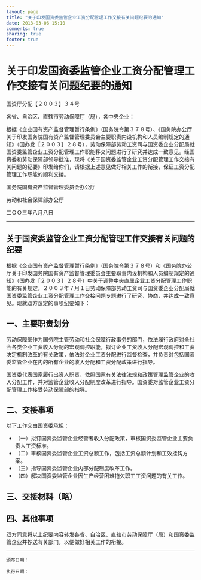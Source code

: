 ```yaml
---
layout: page
title: "关于印发国资委监管企业工资分配管理工作交接有关问题纪要的通知"
date: 2013-03-06 15:10
comments: true
sharing: true
footer: true
---
```



# 关于印发国资委监管企业工资分配管理工作交接有关问题纪要的通知

国资厅分配【２００３】３４号

各省、自治区、直辖市劳动保障厅（局），各中央企业：

根据《企业国有资产监督管理暂行条例》（国务院令第３７８号）、《国务院办公厅关于印发国务院国有资产监督管理委员会主要职责内设机构和人员编制规定的通知》（国办发［２００３］２８号），劳动保障部劳动工资司与国资委企业分配局就国资委监管企业工资分配管理工作职能移交问题进行了研究并达成一致意见。经国资委和劳动保障部领导批准，现将《关于国资委监管企业工资分配管理工作交接有关问题的纪要》印发给你们，请根据上述意见做好相关工作的衔接，保证工资分配管理工作职能的顺利交接。

国务院国有资产监督管理委员会办公厅

劳动和社会保障部办公厅

二ＯＯ三年八月八日

---

## 关于国资委监管企业工资分配管理工作交接有关问题的纪要


根据《企业国有资产监督管理暂行条例》（国务院令第３７８号）和《国务院办公厅关于印发国务院国有资产监督管理委员会主要职责内设机构和人员编制规定的通知》（国办发［２００３］２８号）中关于调整中央直属企业工资分配管理工作职能的有关规定，２００３年７月１日劳动保障部劳动工资司与国资委企业分配局就国资委监管企业工资分配管理工作交接问题专题进行了研究、协商，并达成一致意见。现就双方议定的事项纪要如下：

## 一、主要职责划分

劳动保障部作为国务院主管劳动和社会保障行政事务的部门，依法履行政府对全社会各类企业工资收入分配的宏观调控职能，拟订企业工资收入分配宏观调控和工资决定机制改革的有关政策，依法对企业工资分配进行监督检查，并负责对包括国资委监管企业在内的所有企业的收入分配和工资分配政策进行指导。

国资委代表国家履行出资人职责，依照国家有关法律法规和政策管理监管企业的收入分配工作，并对监管企业收入分配制度改革进行指导。国资委对监管企业工资分配管理工作接受劳动保障部的指导。

## 二、交接事项

以下工作交由国资委承担：

* （一）拟订国资委监管企业经营者收入分配政策，审核国资委监管企业主要负责人工资标准。
* （二）审核国资委监管企业工资总额工作，包括工资总额计划和工效挂钩方案。
* （三）指导国资委监管企业内部分配制度改革工作。
* （四）解决国资委监管企业因生产经营困难拖欠职工工资问题的有关工作。

## 三、交接材料（略）

## 四、其他事项

双方同意将以上纪要内容转发各省、自治区、直辖市劳动保障厅（局）和国资委监管企业并抄送有关部门，以便做好相关工作的衔接。

---

	颁布日期： 

	执行日期：


